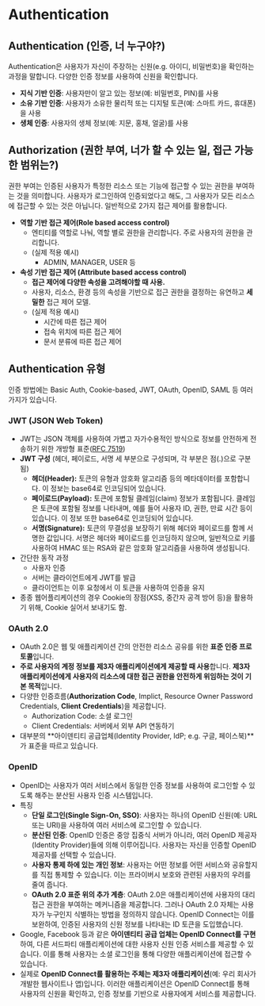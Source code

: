 # Authentication

## Authentication (인증, 너 누구야?)

Authentication은 사용자가 자신이 주장하는 신원(e.g. 아이디, 비밀번호)을 확인하는 과정을 말합니다.
다양한 인증 정보를 사용하여 신원을 확인합니다.

- **지식 기반 인증**: 사용자만이 알고 있는 정보(예: 비밀번호, PIN)를 사용
- **소유 기반 인증**: 사용자가 소유한 물리적 또는 디지털 토큰(예: 스마트 카드, 휴대폰)을 사용
- **생체 인증**: 사용자의 생체 정보(예: 지문, 홍채, 얼굴)를 사용

## Authorization (권한 부여, 너가 할 수 있는 일, 접근 가능한 범위는?)

권한 부여는 인증된 사용자가 특정한 리소스 또는 기능에 접근할 수 있는 권한을 부여하는 것을 의미합니다. 사용자가 로그인하여 인증되었다고 해도, 그 사용자가 모든 리소스에 접근할 수 있는 것은 아닙니다.
일반적으로 2가지 접근 제어를 활용합니다.

- **역할 기반 접근 제어(Role based access control)**
  - 엔티티를 역할로 나눠, 역할 별로 권한을 관리합니다. 주로 사용자의 권한을 관리합니다.
  - (실제 적용 예시)
    - ADMIN, MANAGER, USER 등
- **속성 기반 접근 제어 (Attribute based access control)**
  - **접근 제어에 다양한 속성을 고려해야할 때 사용.**
  - 사용자, 리소스, 환경 등의 속성을 기반으로 접근 권한을 결정하는 유연하고 **세밀한** 접근 제어 모델.
  - (실제 적용 예시)
    - 시간에 따른 접근 제어
    - 접속 위치에 따른 접근 제어
    - 문서 분류에 따른 접근 제어

## Authentication 유형

인증 방법에는 Basic Auth, Cookie-based, JWT, OAuth, OpenID, SAML 등 여러가지가 있습니다.

### JWT (JSON Web Token)

- JWT는 JSON 객체를 사용하여 가볍고 자가수용적인 방식으로 정보를 안전하게 전송하기 위한 개방형 표준([RFC 7519](https://datatracker.ietf.org/doc/html/rfc7519))
- **JWT 구성** (헤더, 페이로드, 서명 세 부분으로 구성되며, 각 부분은 점(.)으로 구분됨)
  - **헤더(Header):** 토큰의 유형과 암호화 알고리즘 등의 메타데이터를 포함합니다. 이 정보는 base64로 인코딩되어 있습니다.
  - **페이로드(Payload):** 토큰에 포함될 클레임(claim) 정보가 포함됩니다. 클레임은 토큰에 포함될 정보를 나타내며, 예를 들어 사용자 ID, 권한, 만료 시간 등이 있습니다. 이 정보 또한 base64로 인코딩되어 있습니다.
  - **서명(Signature):** 토큰의 무결성을 보장하기 위해 헤더와 페이로드를 함께 서명한 값입니다. 서명은 헤더와 페이로드를 인코딩하지 않으며, 일반적으로 키를 사용하여 HMAC 또는 RSA와 같은 암호화 알고리즘을 사용하여 생성됩니다.
- 간단한 동작 과정
  - 사용자 인증
  - 서버는 클라이언트에게 JWT를 발급
  - 클라이언트는 이후 요청에서 이 토큰을 사용하여 인증을 유지
- 종종 웹어플리케이션의 경우 Cookie의 장점(XSS, 중간자 공격 방어 등)을 활용하기 위해, Cookie 실어서 보내기도 함.

### OAuth 2.0

- OAuth 2.0은 웹 및 애플리케이션 간의 안전한 리소스 공유를 위한 **표준 인증 프로토콜**입니다.
- **주로 사용자의 계정 정보를 제3자 애플리케이션에게 제공할 때 사용**합니다. **제3자 애플리케이션에게 사용자의 리소스에 대한 접근 권한을 안전하게 위임하는 것이 기본 목적**입니다.
- 다양한 인증흐름(**Authorization Code**, Implict, Resource Owner Password Credentials, **Client Credentials**)을 제공합니다.
  - Authorization Code: 소셜 로그인
  - Client Credentials: 서버에서 외부 API 연동하기
- 대부분의 **아이덴티티 공급업체(Identity Provider, IdP; e.g. 구글, 페이스북)**가 표준을 따르고 있습니다.

### OpenID

- OpenID는 사용자가 여러 서비스에서 동일한 인증 정보를 사용하여 로그인할 수 있도록 해주는 분산된 사용자 인증 시스템입니다.
- 특징
  - **단일 로그인(Single Sign-On, SSO)**: 사용자는 하나의 OpenID 신원(예: URL 또는 URI)을 사용하여 여러 서비스에 로그인할 수 있습니다.
  - **분산된 인증**: OpenID 인증은 중앙 집중식 서버가 아니라, 여러 OpenID 제공자(Identity Provider)들에 의해 이루어집니다. 사용자는 자신을 인증할 OpenID 제공자를 선택할 수 있습니다.
  - **사용자 통제 하에 있는 개인 정보**: 사용자는 어떤 정보를 어떤 서비스와 공유할지를 직접 통제할 수 있습니다. 이는 프라이버시 보호와 관련된 사용자의 우려를 줄여 줍니다.
  - **OAuth 2.0 표준 위의 추가 계층**: OAuth 2.0은 애플리케이션에 사용자의 대리 접근 권한을 부여하는 메커니즘을 제공합니다. 그러나 OAuth 2.0 자체는 사용자가 누구인지 식별하는 방법을 정의하지 않습니다. OpenID Connect는 이를 보완하여, 인증된 사용자의 신원 정보를 나타내는 ID 토큰을 도입했습니다.
- Google, Facebook 등과 같은 **아이덴티티 공급 업체는 OpenID Connect를 구현**하여, 다른 서드파티 애플리케이션에 대한 사용자 신원 인증 서비스를 제공할 수 있습니다. 이를 통해 사용자는 소셜 로그인을 통해 다양한 애플리케이션에 접근할 수 있습니다.
- 실제로 **OpenID Connect를 활용하는 주체는 제3자 애플리케이션**(예: 우리 회사가 개발한 웹사이트나 앱)입니다. 이러한 애플리케이션은 OpenID Connect를 통해 사용자의 신원을 확인하고, 인증 정보를 기반으로 사용자에게 서비스를 제공합니다.
